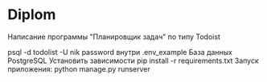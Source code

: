 # Diplom

Написание программы "Планировщик задач" по типу Todoist


psql -d todolist -U nik
password внутри .env_example
База данных PostgreSQL
Установить зависимости pip install -r requirements.txt
Запуск приложения: python manage.py runserver

